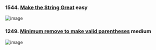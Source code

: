 ### 1544. [Make the String Great](https://leetcode.com/problems/make-the-string-great/description/) easy
![image](https://github.com/zyalin459/Leetcode/assets/143965223/306a3425-83ea-4e40-9b83-dc25b9f51a9f)

### 1249. [Minimum remove to make valid parentheses](https://leetcode.com/problems/minimum-remove-to-make-valid-parentheses/description/?envType=daily-question&envId=2024-04-06) medium
![image](https://github.com/zyalin459/Leetcode/assets/143965223/f8dbd77a-1f45-4ade-b04f-9d01406fe240)

